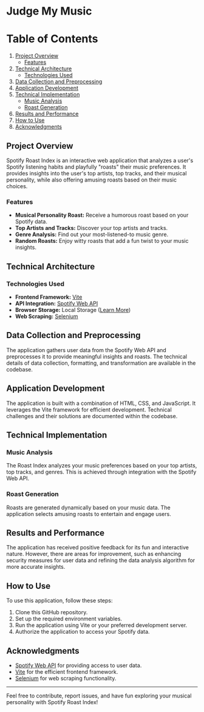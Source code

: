 # Judge My Music

# Table of Contents

1. [Project Overview](#project-overview)
   - [Features](#features)
2. [Technical Architecture](#technical-architecture)
   - [Technologies Used](#technologies-used)
3. [Data Collection and Preprocessing](#data-collection-and-preprocessing)
4. [Application Development](#application-development)
5. [Technical Implementation](#technical-implementation)
   - [Music Analysis](#music-analysis)
   - [Roast Generation](#roast-generation)
6. [Results and Performance](#results-and-performance)
7. [How to Use](#how-to-use)
8. [Acknowledgments](#acknowledgments)


## Project Overview

Spotify Roast Index is an interactive web application that analyzes a user's Spotify listening habits and playfully "roasts" their music preferences. It provides insights into the user's top artists, top tracks, and their musical personality, while also offering amusing roasts based on their music choices.

### Features

- **Musical Personality Roast:** Receive a humorous roast based on your Spotify data.
- **Top Artists and Tracks:** Discover your top artists and tracks.
- **Genre Analysis:** Find out your most-listened-to music genre.
- **Random Roasts:** Enjoy witty roasts that add a fun twist to your music insights.

## Technical Architecture

### Technologies Used

- **Frontend Framework:** [Vite](https://vitejs.dev/guide/)
- **API Integration:** [Spotify Web API](https://developer.spotify.com/documentation/web-api)
- **Browser Storage:** Local Storage ([Learn More](https://javascript.info/localstorage))
- **Web Scraping:** [Selenium](https://www.selenium.dev/documentation/)

## Data Collection and Preprocessing

The application gathers user data from the Spotify Web API and preprocesses it to provide meaningful insights and roasts. The technical details of data collection, formatting, and transformation are available in the codebase.

## Application Development

The application is built with a combination of HTML, CSS, and JavaScript. It leverages the Vite framework for efficient development. Technical challenges and their solutions are documented within the codebase.

## Technical Implementation

### Music Analysis

The Roast Index analyzes your music preferences based on your top artists, top tracks, and genres. This is achieved through integration with the Spotify Web API.

### Roast Generation

Roasts are generated dynamically based on your music data. The application selects amusing roasts to entertain and engage users.

## Results and Performance

The application has received positive feedback for its fun and interactive nature. However, there are areas for improvement, such as enhancing security measures for user data and refining the data analysis algorithm for more accurate insights.

## How to Use

To use this application, follow these steps:

1. Clone this GitHub repository.
2. Set up the required environment variables.
3. Run the application using Vite or your preferred development server.
4. Authorize the application to access your Spotify data.

## Acknowledgments

- [Spotify Web API](https://developer.spotify.com/documentation/web-api) for providing access to user data.
- [Vite](https://vitejs.dev/guide/) for the efficient frontend framework.
- [Selenium](https://www.selenium.dev/documentation/) for web scraping functionality.

---

Feel free to contribute, report issues, and have fun exploring your musical personality with Spotify Roast Index!
